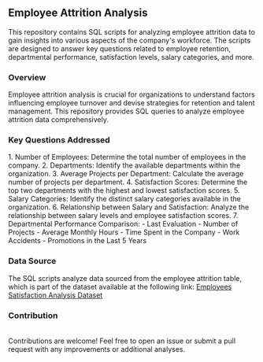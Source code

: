 <h2>Employee Attrition Analysis</h2>
This repository contains SQL scripts for analyzing employee attrition data to gain insights into various aspects of the company's workforce. The scripts are designed to answer key questions related to employee retention, departmental performance, satisfaction levels, salary categories, and more.

<h3>Overview</h3>
Employee attrition analysis is crucial for organizations to understand factors influencing employee turnover and devise strategies for retention and talent management. This repository provides SQL queries to analyze employee attrition data comprehensively.

<h3>Key Questions Addressed</h3>
1. Number of Employees: Determine the total number of employees in the company.
2. Departments: Identify the available departments within the organization.
3. Average Projects per Department: Calculate the average number of projects per department.
4. Satisfaction Scores: Determine the top two departments with the highest and lowest satisfaction scores.
5. Salary Categories: Identify the distinct salary categories available in the organization.
6. Relationship between Salary and Satisfaction: Analyze the relationship between salary levels and employee satisfaction scores.
7. Departmental Performance Comparison:
   - Last Evaluation
   - Number of Projects
   - Average Monthly Hours
   - Time Spent in the Company
   - Work Accidents
   - Promotions in the Last 5 Years

<h3>Data Source</h3>
The SQL scripts analyze data sourced from the employee attrition table, which is part of the dataset available at the following link: <a href="https://www.kaggle.com/datasets/redpen12/employees-satisfaction-analysis">Employees Satisfaction Analysis Dataset</a>


<h3>Contribution</h3><br />
Contributions are welcome! Feel free to open an issue or submit a pull request with any improvements or additional analyses.


